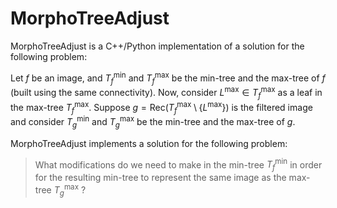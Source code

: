 # MorphoTreeAdjust
MorphoTreeAdjust is a C++/Python implementation of a solution for the following problem:

Let $f$ be an image, and $T^\min_f$ and $T^\max_f$ be the min-tree and the max-tree of $f$ (built using the same connectivity).  Now, consider $L^\max \in T^\max_f$ as a leaf in the max-tree $T^\max_f$. Suppose $g=\text{Rec}(T^\max_f \setminus \{L^\max\})$ is the filtered image and consider $T^\min_g$ and $T^\max_g$ be the min-tree and the max-tree of $g$. 

MorphoTreeAdjust implements a solution for the following problem:
> What modifications do we need to make in the min-tree $T^\min_f$ in order for the resulting min-tree to represent the same image as the max-tree $T^\max_g$ ?
